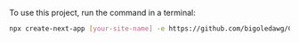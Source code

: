 To use this project, run the command in a terminal:

```bash
npx create-next-app [your-site-name] -e https://github.com/bigoledawg/CALAP
```